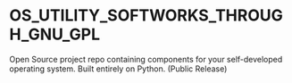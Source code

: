 # OS_UTILITY_SOFTWORKS_THROUGH_GNU_GPL
Open Source project repo containing components for your self-developed operating system. Built entirely on Python. (Public Release)
